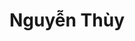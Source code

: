 ---
layout: album_gallery
resource: instagram
title: "Nguyễn Thùy"
description: "Instagram albums of Nguyễn Thùy</br>. Username: luc.thuyy"
active: gallery
images:
- image_path: /luc.thuyy/-1/20230811_225956_366459235_226702039897444_3750270675750879740_n.jpg
  gallery-folder: /gallery/luc.thuyy/-1/
  gallery-name: -1
  gallery-date: May 2025
- image_path: /luc.thuyy/0/20241220_231314_470924385_901509805468859_3778730064073756426_n.jpg
  gallery-folder: /gallery/luc.thuyy/0/
  gallery-name: 0
  gallery-date: May 2025
- image_path: /luc.thuyy/1/20230107_171730_323787121_949666899774098_8075472196912751321_n.jpg
  gallery-folder: /gallery/luc.thuyy/1/
  gallery-name: 1
  gallery-date: May 2025
- image_path: /luc.thuyy/2/20240902_093503_457712903_2203859453310624_4157020855193863010_n.jpg
  gallery-folder: /gallery/luc.thuyy/2/
  gallery-name: 2
  gallery-date: May 2025
- image_path: /luc.thuyy/3/20220113_213418_271671073_144401631300749_4992607898743193291_n.jpg
  gallery-folder: /gallery/luc.thuyy/3/
  gallery-name: 3
  gallery-date: May 2025
- image_path: /luc.thuyy/4/20230602_222935_350583317_799842161498405_3223659883361081918_n.jpg
  gallery-folder: /gallery/luc.thuyy/4/
  gallery-name: 4
  gallery-date: May 2025
- image_path: /luc.thuyy/5/20230913_202829_377517244_762239705707642_5839070969052587817_n.jpg
  gallery-folder: /gallery/luc.thuyy/5/
  gallery-name: 5
  gallery-date: May 2025
---